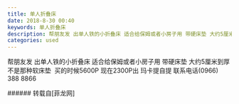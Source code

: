 ```yaml
---
title: 单人折叠床
date: 2018-8-30 00:40
keywords: 单人折叠床
description: 帮朋友发 出单人铁的小折叠床 适合给保姆或者小房子用 带硬床垫 大约5厘米到厚 不是那种软床垫  买的时候5600P 现在2300P出 玛卡提自提 联系电话(0966) 388 8866
categories: used
---
```

<td class="t_f" id="postmessage_1700622">

帮朋友发 出单人铁的小折叠床 适合给保姆或者小房子用 带硬床垫 大约5厘米到厚 不是那种软床垫  买的时候5600P 现在2300P出 玛卡提自提 联系电话(0966) 388 8866<br/>
</td>
###### 转载自[菲龙网]